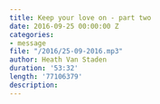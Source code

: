 ```yaml
---
title: Keep your love on - part two
date: 2016-09-25 00:00:00 Z
categories:
- message
file: "/2016/25-09-2016.mp3"
author: Heath Van Staden
duration: '53:32'
length: '77106379'
description: 
---
```


